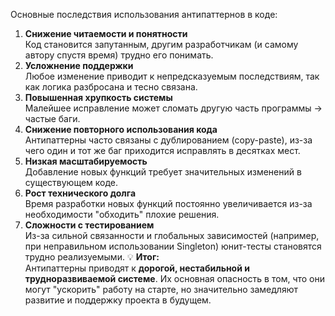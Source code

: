 Основные последствия использования антипаттернов в коде:
1. **Снижение читаемости и понятности**  
    Код становится запутанным, другим разработчикам (и самому автору спустя время) трудно его понимать.
2. **Усложнение поддержки**  
    Любое изменение приводит к непредсказуемым последствиям, так как логика разбросана и тесно связана.
3. **Повышенная хрупкость системы**  
    Малейшее исправление может сломать другую часть программы → частые баги.
4. **Снижение повторного использования кода**  
    Антипаттерны часто связаны с дублированием (copy-paste), из-за чего один и тот же баг приходится исправлять в десятках мест.
5. **Низкая масштабируемость**  
    Добавление новых функций требует значительных изменений в существующем коде.
6. **Рост технического долга**  
    Время разработки новых функций постоянно увеличивается из-за необходимости "обходить" плохие решения.
7. **Сложности с тестированием**  
    Из-за сильной связанности и глобальных зависимостей (например, при неправильном использовании Singleton) юнит-тесты становятся трудно реализуемыми.
💡 **Итог:**  
Антипаттерны приводят к **дорогой, нестабильной и трудноразвиваемой системе**. Их основная опасность в том, что они могут "ускорить" работу на старте, но значительно замедляют развитие и поддержку проекта в будущем.
